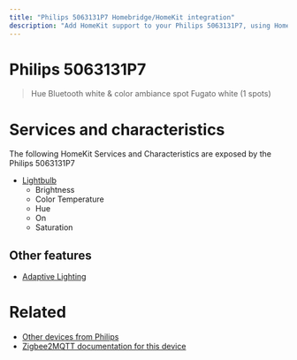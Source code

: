 ```yaml
---
title: "Philips 5063131P7 Homebridge/HomeKit integration"
description: "Add HomeKit support to your Philips 5063131P7, using Homebridge, Zigbee2MQTT and homebridge-z2m."
---
```

<!---
This file has been GENERATED using src/docgen/docgen.ts
DO NOT EDIT THIS FILE MANUALLY!
-->
# Philips 5063131P7
> Hue Bluetooth white & color ambiance spot Fugato white (1 spots)


# Services and characteristics
The following HomeKit Services and Characteristics are exposed by
the Philips 5063131P7

* [Lightbulb](../../light.md)
  * Brightness
  * Color Temperature
  * Hue
  * On
  * Saturation

## Other features
* [Adaptive Lighting](../../light.md)

# Related
* [Other devices from Philips](../index.md#philips)
* [Zigbee2MQTT documentation for this device](https://www.zigbee2mqtt.io/devices/5063131P7.html)